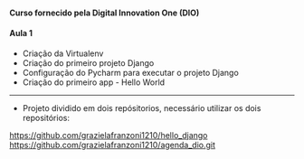 #### Curso fornecido pela Digital Innovation One (DIO)

#### Aula 1

- Criação da Virtualenv
- Criação do primeiro projeto Django
- Configuração do Pycharm para executar o projeto Django
- Criação do primeiro app - Hello World


---------------------------------------------------------------------
* Projeto dividido em dois repósitorios, necessário utilizar os dois repositórios:

https://github.com/grazielafranzoni1210/hello_django<br>
https://github.com/grazielafranzoni1210/agenda_dio.git
